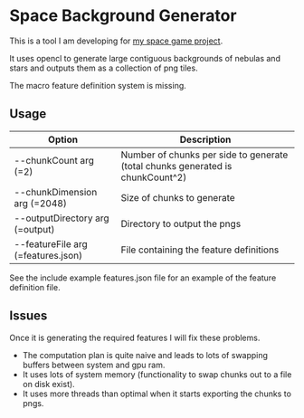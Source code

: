 # Space Background Generator

This is a tool I am developing for [my space game project](https://github.com/floomby/SpaceGame).

It uses opencl to generate large contiguous backgrounds of nebulas and stars and outputs them as a collection of png tiles.

The macro feature definition system is missing.

## Usage

| Option | Description |
|--------|-------------|
| --chunkCount arg (=2) | Number of chunks per side to generate (total chunks generated is chunkCount^2) |
| --chunkDimension arg (=2048) | Size of chunks to generate |
| --outputDirectory arg (=output) | Directory to output the pngs |
| --featureFile arg (=features.json) | File containing the feature definitions |

See the include example features.json file for an example of the feature definition file.

## Issues

Once it is generating the required features I will fix these problems.

* The computation plan is quite naive and leads to lots of swapping buffers between system and gpu ram.
* It uses lots of system memory (functionality to swap chunks out to a file on disk exist).
* It uses more threads than optimal when it starts exporting the chunks to pngs.

